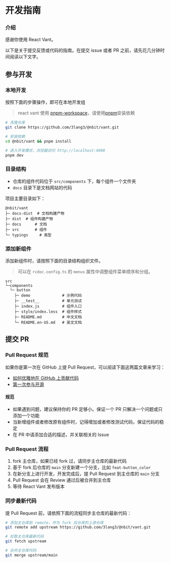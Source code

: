 # 开发指南

### 介绍

感谢你使用 React Vant。

以下是关于提交反馈或代码的指南。在提交 issue 或者 PR 之前，请先花几分钟时间阅读以下文字。

## 参与开发

### 本地开发

按照下面的步骤操作，即可在本地开发组

> react vant 使用 [pnpm-workspace](https://pnpm.io/workspaces)，请使用[pnpm](https://pnpm.io/)安装依赖

```bash
# 克隆仓库
git clone https://github.com/3lang3/@nbit/vant.git

# 安装依赖
cd @nbit/vant && pnpm install

# 进入开发模式，浏览器访问 http://localhost:4000
pnpm dev
```

### 目录结构

- 仓库的组件代码位于 `src/components` 下，每个组件一个文件夹
- `docs` 目录下是文档网站的代码

项目主要目录如下：

```
@nbit/vant
├─ docs-dist  # 文档构建产物
├─ dist  # 组件构建产物
├─ docs      # 文档
├─ src       # 组件
└─ typings     # 类型
```

### 添加新组件

添加新组件时，请按照下面的目录结构组织文件。

> 可以在 `rcdoc.config.ts` 的 `menus` 属性中调整组件菜单顺序和分组。

```
src
└─components
  └─ button
    ├─ demo              # 示例代码
    ├─ __test__          # 单元测试
    ├─ index.js          # 组件入口
    ├─ style/index.less  # 组件样式
    ├─ README.md         # 中文文档
    └─ README.en-US.md   # 英文文档
```

## 提交 PR
### Pull Request 规范

如果你是第一次在 GitHub 上提 Pull Request，可以阅读下面这两篇文章来学习：

- [如何优雅地在 GitHub 上贡献代码](https://segmentfault.com/a/1190000000736629)
- [第一次参与开源](https://github.com/firstcontributions/first-contributions/blob/master/translations/README.chs.md)

#### 规范

- 如果遇到问题，建议保持你的 PR 足够小。保证一个 PR 只解决一个问题或只添加一个功能
- 当新增组件或者修改原有组件时，记得增加或者修改测试代码，保证代码的稳定
- 在 PR 中请添加合适的描述，并关联相关的 Issue

### Pull Request 流程

1. fork 主仓库，如果已经 fork 过，请同步主仓库的最新代码
2. 基于 fork 后仓库的 `main` 分支新建一个分支，比如 `feat-button_color`
3. 在新分支上进行开发，开发完成后，提 Pull Request 到主仓库的 `main` 分支
4. Pull Request 会在 Review 通过后被合并到主仓库
5. 等待 React Vant 发布版本

### 同步最新代码

提 Pull Request 前，请依照下面的流程同步主仓库的最新代码：

```bash
# 添加主仓库到 remote，作为 fork 后仓库的上游仓库
git remote add upstream https://github.com/3lang3/@nbit/vant.git

# 拉取主仓库最新代码
git fetch upstream

# 合并主仓库代码
git merge upstream/main
```
